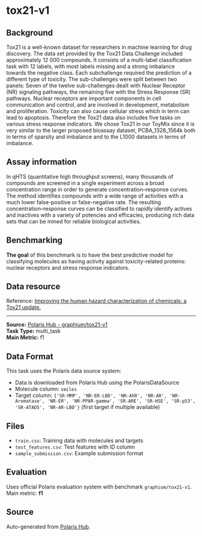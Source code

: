 # tox21-v1

## Background
Tox21 is a well-known dataset for researchers in machine learning for drug discovery. The data set provided by the Tox21 Data Challenge included approximately 12 000 compounds. It consists of a multi-label classification task with 12 labels, with most labels missing and a strong imbalance towards the negative class. Each subchallenge required the prediction of a different type of toxicity. The sub-challenges were split between two panels: Seven of the twelve sub-challenges dealt with Nuclear Receptor (NR) signaling pathways, the remaining five with the Stress Response (SR) pathways. Nuclear receptors are important components in cell communication and control, and are involved in development,
metabolism and proliferation. Toxicity can also cause cellular stress which in term can
lead to apoptosis. Therefore the Tox21 data also includes five tasks on various stress response indicators. We chose Tox21 in our ToyMix since it is very similar to the larger proposed bioassay dataset, PCBA_1328_1564k both in terms of sparsity and imbalance and to the L1000 datasets in terms of imbalance.

## Assay information
In qHTS (quantitative high throughput screens), many thousands of compounds are screened in a single experiment across a broad concentration range in order to generate concentration–response curves. The method identifies compounds with a wide range of activities with a much lower false-positive or false-negative rate. The resulting concentration–response curves can be classified to rapidly identify actives and inactives with a variety of potencies and efficacies, producing rich data sets that can be mined for reliable biological activities.

## Benchmarking
**The goal** of this benchmark is to have the best predictive model for classifying molecules as having activity against toxicity-related proteins: nuclear receptors and stress response indicators.

## Data resource
Reference: [Improving the human hazard characterization of chemicals: a Tox21 update.](https://europepmc.org/article/MED/23603828)




---

**Source:** [Polaris Hub - graphium/tox21-v1](https://polarishub.io)  
**Task Type:** multi_task  
**Main Metric:** f1

## Data Format

This task uses the Polaris data source system:
- Data is downloaded from Polaris Hub using the PolarisDataSource
- Molecule column: `smiles`
- Target column: `{'SR-MMP', 'NR-ER-LBD', 'NR-AhR', 'NR-AR', 'NR-Aromatase', 'NR-ER', 'NR-PPAR-gamma', 'SR-ARE', 'SR-HSE', 'SR-p53', 'SR-ATAD5', 'NR-AR-LBD'}` (first target if multiple available)

## Files

- `train.csv`: Training data with molecules and targets
- `test_features.csv`: Test features with ID column
- `sample_submission.csv`: Example submission format

## Evaluation

Uses official Polaris evaluation system with benchmark `graphium/tox21-v1`.
Main metric: **f1**

## Source

Auto-generated from [Polaris Hub](https://polarishub.io/).
